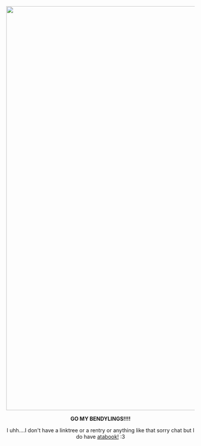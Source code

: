 <div align="center">
 <img width="1920" height="1080" alt="image" src="https://github.com/user-attachments/assets/b8dc3104-3e55-49ea-afd3-8c4c185074f7" />
 
 **GO MY BENDYLINGS!!!!**

 I uhh....I don't have a linktree or a rentry or anything like that sorry chat but I do have [atabook!](https://frostnik.atabook.org/) :3

